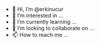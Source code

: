 - 👋 Hi, I’m @erkinucur
- 👀 I’m interested in ...
- 🌱 I’m currently learning ...
- 💞️ I’m looking to collaborate on ...
- 📫 How to reach me ...

<!---
erkinucur/erkinucur is a ✨ special ✨ repository because its `README.md` (this file) appears on your GitHub profile.
You can click the Preview link to take a look at your changes.
--->
